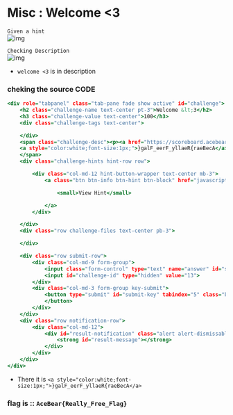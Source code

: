 # Misc : Welcome <3

`Given a hint `<br>
![img](https://raw.githubusercontent.com/D1r3Wolf/CTF-writeups/master/Acebear-2019/Welcome/img/hint.png)

`Checking Description`<br>
![img](https://raw.githubusercontent.com/D1r3Wolf/CTF-writeups/master/Acebear-2019/Welcome/img/disc.png)

* `welcome <3` is in description 
### cheking the source CODE
```htm
<div role="tabpanel" class="tab-pane fade show active" id="challenge">
    <h2 class="challenge-name text-center pt-3">Welcome &lt;3</h2>
    <h3 class="challenge-value text-center">100</h3>
    <div class="challenge-tags text-center">

    </div>
    <span class="challenge-desc"><p><a href="https://scoreboard.acebear.team">Free Flag</a>
	<a style="color:white;font-size:1px;">}galF_eerF_yllaeR{raeBecA</a></p>
	</span>
    <div class="challenge-hints hint-row row">

        <div class="col-md-12 hint-button-wrapper text-center mb-3">
            <a class="btn btn-info btn-hint btn-block" href="javascript:;" onclick="javascript:loadhint(2)">

                <small>View Hint</small>

            </a>
        </div>

    </div>
    <div class="row challenge-files text-center pb-3">

    </div>

    <div class="row submit-row">
        <div class="col-md-9 form-group">
            <input class="form-control" type="text" name="answer" id="submission-input" placeholder="Flag">
            <input id="challenge-id" type="hidden" value="13">
        </div>
        <div class="col-md-3 form-group key-submit">
            <button type="submit" id="submit-key" tabindex="5" class="btn btn-md btn-outline-secondary float-right">Submit
            </button>
        </div>
    </div>
    <div class="row notification-row">
        <div class="col-md-12">
            <div id="result-notification" class="alert alert-dismissable text-center w-100" role="alert" style="display: none;">
                <strong id="result-message"></strong>
            </div>
        </div>
    </div>
</div>
```

* There it is `<a style="color:white;font-size:1px;">}galF_eerF_yllaeR{raeBecA</a>`

### flag is :: `AceBear{Really_Free_Flag}`